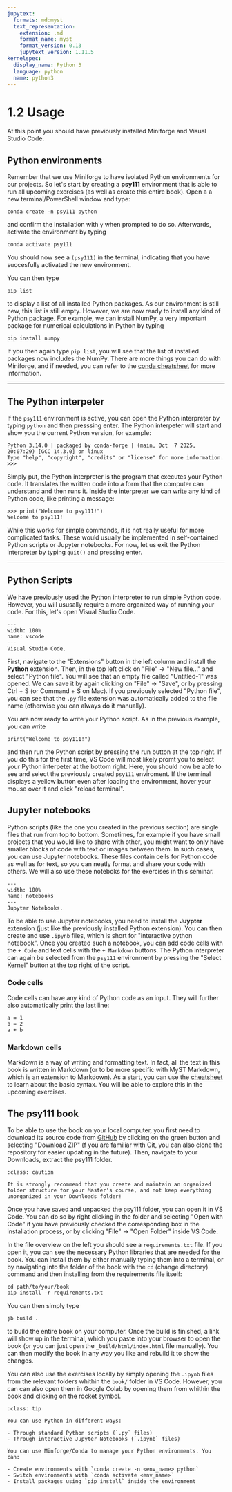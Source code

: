 ```yaml
---
jupytext:
  formats: md:myst
  text_representation:
    extension: .md
    format_name: myst
    format_version: 0.13
    jupytext_version: 1.11.5
kernelspec:
  display_name: Python 3
  language: python
  name: python3
---
```


# 1.2 Usage

At this point you should have previously installed Miniforge and Visual Studio Code.


## Python environments

Remember that we use Miniforge to have isolated Python environments for our projects. So let's start by creating a **psy111** environment that is able to run all upcoming exercises (as well as create this entire book). Open a a new terminal/PowerShell window and type:

```
conda create -n psy111 python
```

and confirm the installation with `y` when prompted to do so. Afterwards, activate the environment by typing

```
conda activate psy111
```

You should now see a `(psy111)` in the terminal, indicating that you have succesfully activated the new environment.

You can then type

```
pip list
```

to display a list of all installed Python packages. As our environment is still new, this list is still empty. However, we are now ready to install any kind of Python package. For example, we can install NumPy, a very important package for numerical calculations in Python by typing

```
pip install numpy
```

If you then again type `pip list`, you will see that the list of installed packages now includes the NumPy. There are more things you can do with Miniforge, and if needed, you can refer to the [conda cheatsheet](https://docs.conda.io/projects/conda/en/4.6.0/_downloads/52a95608c49671267e40c689e0bc00ca/conda-cheatsheet.pdf) for more information.

---

## The Python interpeter

If the `psy111` environment is active, you can open the Python interpreter by typing `python` and then presssing enter. The Python interpeter will start and show you the current Python version, for example:

```
Python 3.14.0 | packaged by conda-forge | (main, Oct  7 2025, 20:07:29) [GCC 14.3.0] on linux
Type "help", "copyright", "credits" or "license" for more information.
>>> 
```

Simply put, the Python interpreter is the program that executes your Python code. It translates the written code into a form that the computer can understand and then runs it. Inside the interpreter we can write any kind of Python code, like printing a message:

```
>>> print("Welcome to psy111!")
Welcome to psy111!
```

While this works for simple commands, it is not really useful for more complicated tasks. These would usually be implemented in self-contained Python scripts or Jupyter notebooks. For now, let us exit the Python interpreter by typing `quit()` and pressing enter.

---

## Python Scripts

We have previously used the Python interpreter to run simple Python code. However, you will ususally require a more organized way of running your code. For this, let's open Visual Studio Code.

```{figure} ../../../_static/figures/vscode.png
---
width: 100%
name: vscode
---
Visual Studio Code.
```

First, navigate to the "Extensions" button in the left column and install the **Python** extension. Then, in the top left click on "File" -> "New file..." and select "Python file". You will see that an empty file called "Untitled-1" was opened. We can save it by again clicking on "File" -> "Save", or by pressing Ctrl + S (or Command + S on Mac). If you previously selected "Python file", you can see that the `.py` file extension was automatically added to the file name (otherwise you can always do it manually).

You are now ready to write your Python script. As in the previous example, you can write

```
print("Welcome to psy111!")
```

and then run the Python script by pressing the run button at the top right. If you do this for the first time, VS Code will most likely promt you to select your Python interpeter at the bottom right. Here, you should now be able to see and select the previously created `psy111` enviroment. If the terminal displays a yellow button even after loading the environment, hover your mouse over it and click "reload terminal".


## Jupyter notebooks

Python scripts (like the one you created in the previous section) are single files that run from top to bottom. Sometimes, for example if you have small projects that you would like to share with other, you might want to only have smaller blocks of code with text or images between them. In such cases, you can use Jupyter notebooks. These files contain cells for Python code as well as for text, so you can neatly format and share your code with others. We will also use these noteboks for the exercises in this seminar.

```{figure} ../../../_static/figures/notebooks.png
---
width: 100%
name: notebooks
---
Jupyter Notebooks.
```

To be able to use Jupyter notebooks, you need to install the **Juypter** extension (just like the previously installed Python extension). You can then create and use `.ipynb` files, which is short for "interactive python notebook". Once you created such a notebook, you can add code cells with the `+ Code` and text cells with the `+ Markdown` buttons. The Python interpreter can again be selected from the `psy111` environment by pressing the "Select Kernel" button at the top right of the script.

### Code cells

Code cells can have any kind of Python code as an input. They will further also automatically print the last line:

```{code-cell}
a = 1
b = 2
a + b
```

### Markdown cells

Markdown is a way of writing and formatting text. In fact, all the text in this book is written in Markdown (or to be more specific with MyST Markdown, which is an extension to Markdown). As a start, you can use the [cheatsheet](https://www.markdownguide.org/cheat-sheet/) to learn about the basic syntax. You will be able to explore this in the upcoming exercises.


## The psy111 book

To be able to use the book on your local computer, you first need to download its source code from [GitHub](https://github.com/mibur1/psy111) by clicking on the green button and selecting "Download ZIP" (f you are familiar with Git, you can also clone the repository for easier updating in the future). Then, navigate to your Downloads, extract the psy111 folder.

```{admonition} File management
:class: caution

It is strongly recommend that you create and maintain an organized folder structure for your Master's course, and not keep everything unorganized in your Downloads folder!
```

Once you have saved and unpacked the psy111 folder, you can open it in VS Code. You can do so by right clicking in the folder and selecting "Open with Code" if you have previously checked the corresponding box in the installation process, or by clicking "File" -> "Open Folder" inside VS Code.

In the file overview on the left you should see a `requirements.txt` file. If you open it, you can see the necessary Python libraries that are needed for the book. You can install them by either manually typing them into a terminal, or by navigating into the folder of the book with the `cd` (change directory) command and then installing from the requirements file itself:

```
cd path/to/your/book
pip install -r requirements.txt
```

You can then simply type

```
jb build .
```

to build the entire book on your computer. Once the build is finished, a link will show up in the terminal, which you paste into your browser to open the book (or you can just open the `_build/html/index.html` file manually). You can then modify the book in any way you like and rebuild it to show the changes.

You can also use the exercises locally by simply opening the `.ipynb` files from the relevant folders whithin the `book/` folder in VS Code. However, you can can also open them in Google Colab by opening them from whithin the book and clicking on the rocket symbol.

```{admonition} Summary
:class: tip

You can use Python in different ways:

- Through standard Python scripts (`.py` files)
- Through interactive Jupyter Notebooks (`.ipynb` files)

You can use Minforge/Conda to manage your Python environments. You can:

- Create environments with `conda create -n <env_name> python`
- Switch environments with `conda activate <env_name>`
- Install packages using `pip install` inside the environment
```
